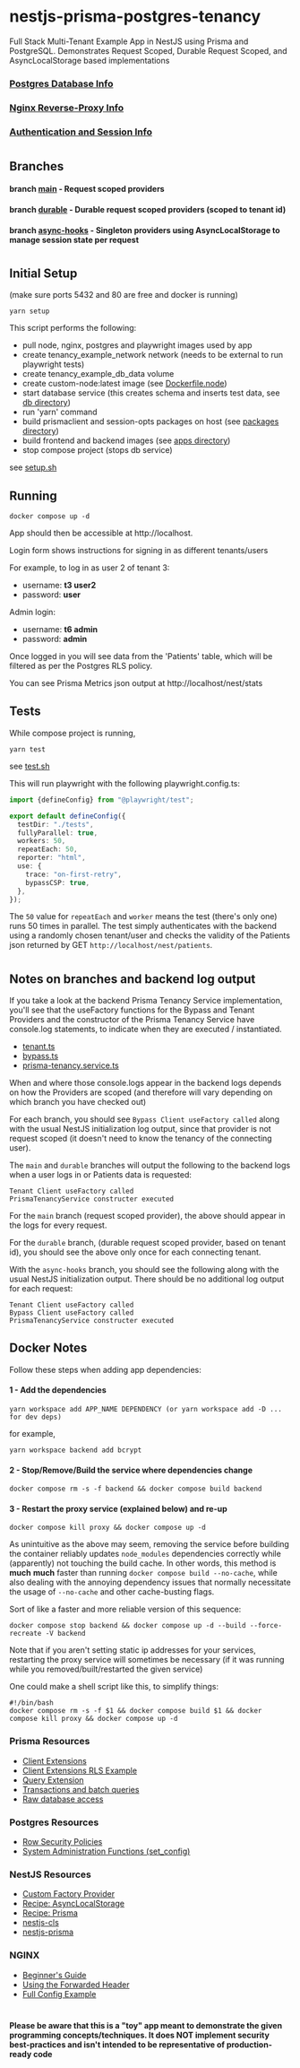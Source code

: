 # nestjs-prisma-postgres-tenancy

Full Stack Multi-Tenant Example App in NestJS using Prisma and PostgreSQL. Demonstrates Request Scoped, Durable Request Scoped, and AsyncLocalStorage based implementations

### [Postgres Database Info](POSTGRES.md)

### [Nginx Reverse-Proxy Info](NGINX.md)

### [Authentication and Session Info](AUTH.md)

#

## Branches

#### branch **[main](https://github.com/moofoo/nestjs-prisma-postgres-tenancy)** - Request scoped providers

#### branch **[durable](https://github.com/moofoo/nestjs-prisma-postgres-tenancy/tree/durable)** - Durable request scoped providers (scoped to tenant id)

#### branch **[async-hooks](https://github.com/moofoo/nestjs-prisma-postgres-tenancy/tree/async-hooks)** - Singleton providers using AsyncLocalStorage to manage session state per request

#

## Initial Setup

(make sure ports 5432 and 80 are free and docker is running)

```console
yarn setup
```

This script performs the following:

- pull node, nginx, postgres and playwright images used by app
- create tenancy_example_network network (needs to be external to run playwright tests)
- create tenancy_example_db_data volume
- create custom-node:latest image (see [Dockerfile.node](dockerfiles/Dockerfile.node))
- start database service (this creates schema and inserts test data, see [db directory](db))
- run 'yarn' command
- build prismaclient and session-opts packages on host (see [packages directory](packages))
- build frontend and backend images (see [apps directory](apps))
- stop compose project (stops db service)

see [setup.sh](setup.sh)

## Running

```console
docker compose up -d
```

App should then be accessible at http://localhost.

Login form shows instructions for signing in as different tenants/users

For example, to log in as user 2 of tenant 3:

- username: **t3 user2**
- password: **user**

Admin login:

- username: **t6 admin**
- password: **admin**

Once logged in you will see data from the 'Patients' table, which will be filtered as per the Postgres RLS policy.

You can see Prisma Metrics json output at http://localhost/nest/stats

## Tests

While compose project is running,

```console
yarn test
```

see [test.sh](test.sh)

This will run playwright with the following playwright.config.ts:

```typescript
import {defineConfig} from "@playwright/test";

export default defineConfig({
  testDir: "./tests",
  fullyParallel: true,
  workers: 50,
  repeatEach: 50,
  reporter: "html",
  use: {
    trace: "on-first-retry",
    bypassCSP: true,
  },
});
```

The `50` value for `repeatEach` and `worker` means the test (there's only one) runs 50 times in parallel. The test simply authenticates with the backend using a randomly chosen tenant/user and checks the validity of the Patients json returned by GET `http://localhost/nest/patients`.

#

## Notes on branches and backend log output

If you take a look at the backend Prisma Tenancy Service implementation, you'll see that the useFactory functions for the Bypass and Tenant Providers and the constructor of the Prisma Tenancy Service have console.log statements, to indicate when they are executed / instantiated.

- [tenant.ts](apps/backend/src/prisma-tenancy/client-extensions/tenant.ts)
- [bypass.ts](apps/backend/src/prisma-tenancy/client-extensions/bypass.ts)
- [prisma-tenancy.service.ts](apps/backend/src/prisma-tenancy/prisma-tenancy.service.ts)

When and where those console.logs appear in the backend logs depends on how the Providers are scoped (and therefore will vary depending on which branch you have checked out)

For each branch, you should see `Bypass Client useFactory called` along with the usual NestJS initialization log output, since that provider is not request scoped (it doesn't need to know the tenancy of the connecting user).

The `main` and `durable` branches will output the following to the backend logs when a user logs in or Patients data is requested:

```console
Tenant Client useFactory called
PrismaTenancyService constructer executed
```

For the `main` branch (request scoped provider), the above should appear in the logs for every request.

For the `durable` branch, (durable request scoped provider, based on tenant id), you should see the above only once for each connecting tenant.

With the `async-hooks` branch, you should see the following along with the usual NestJS initialization output. There should be no additional log output for each request:

```console
Tenant Client useFactory called
Bypass Client useFactory called
PrismaTenancyService constructer executed
```

## Docker Notes

Follow these steps when adding app dependencies:

#### 1 - Add the dependencies

```
yarn workspace add APP_NAME DEPENDENCY (or yarn workspace add -D ... for dev deps)
```

for example,

```
yarn workspace backend add bcrypt
```

#### 2 - Stop/Remove/Build the service where dependencies change

```
docker compose rm -s -f backend && docker compose build backend
```

#### 3 - Restart the proxy service (explained below) and re-up

```
docker compose kill proxy && docker compose up -d
```

As unintuitive as the above may seem, removing the service before building the container reliably updates `node_modules` dependencies correctly while (apparently) not touching the build cache. In other words, this method is **much** **much** faster than running `docker compose build --no-cache`, while also dealing with the annoying dependency issues that normally necessitate the usage of `--no-cache` and other cache-busting flags.

Sort of like a faster and more reliable version of this sequence:

```console
docker compose stop backend && docker compose up -d --build --force-recreate -V backend
```

Note that if you aren't setting static ip addresses for your services, restarting the proxy service will sometimes be necessary (if it was running while you removed/built/restarted the given service)

One could make a shell script like this, to simplify things:

```shell
#!/bin/bash
docker compose rm -s -f $1 && docker compose build $1 && docker compose kill proxy && docker compose up -d
```

### Prisma Resources

- [Client Extensions](https://www.prisma.io/docs/concepts/components/prisma-client/client-extensions)
- [Client Extensions RLS Example](https://github.com/prisma/prisma-client-extensions/tree/main/row-level-security)
- [Query Extension](https://www.prisma.io/docs/concepts/components/prisma-client/client-extensions/query)
- [Transactions and batch queries](https://www.prisma.io/docs/concepts/components/prisma-client/transactions)
- [Raw database access](https://www.prisma.io/docs/concepts/components/prisma-client/raw-database-access#executeraw)

### Postgres Resources

- [Row Security Policies](https://www.postgresql.org/docs/current/ddl-rowsecurity.html)
- [System Administration Functions (set_config)](https://www.postgresql.org/docs/8.0/functions-admin.html)

### NestJS Resources

- [Custom Factory Provider](https://docs.nestjs.com/fundamentals/custom-providers#factory-providers-usefactory)
- [Recipe: AsyncLocalStorage](https://docs.nestjs.com/recipes/async-local-storage)
- [Recipe: Prisma](https://docs.nestjs.com/recipes/prisma)
- [nestjs-cls](https://github.com/Papooch/nestjs-cls)
- [nestjs-prisma](https://nestjs-prisma.dev/)

### NGINX

- [Beginner's Guide](http://nginx.org/en/docs/beginners_guide.html)
- [Using the Forwarded Header](https://www.nginx.com/resources/wiki/start/topics/examples/forwarded/)
- [Full Config Example](https://www.nginx.com/resources/wiki/start/topics/examples/full/)

#

#

**Please be aware that this is a "toy" app meant to demonstrate the given programming concepts/techniques. It does **NOT** implement security best-practices and isn't intended to be representative of production-ready code**
